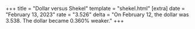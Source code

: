 +++
title = "Dollar versus Shekel"
template = "shekel.html"
[extra]
date = "February 13, 2023"
rate = "3.526"
delta = "On February 12, the dollar was 3.538. The dollar became 0.360% weaker."
+++
